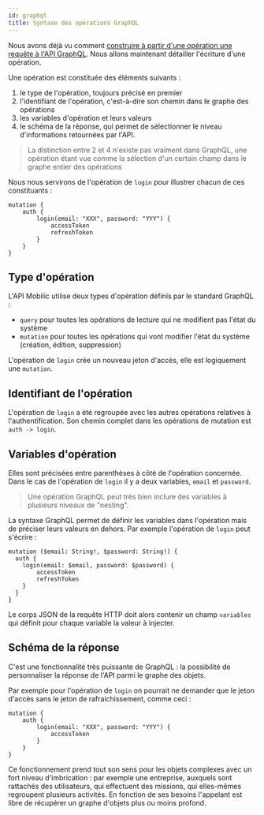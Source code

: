 ```yaml
---
id: graphql
title: Syntaxe des opérations GraphQL
---
```


Nous avons déjà vu comment [construire à partir d'une opération une requête à l'API GraphQL](graphql.md). Nous allons maintenant détailler l'écriture d'une opération.

Une opération est constituée des éléments suivants :

1. le type de l'opération, toujours précisé en premier
2. l'identifiant de l'opération, c'est-à-dire son chemin dans le graphe des opérations
3. les variables d'opération et leurs valeurs
4. le schéma de la réponse, qui permet de sélectionner le niveau d'informations retournées par l'API.

> La distinction entre 2 et 4 n'existe pas vraiment dans GraphQL, une opération étant vue comme la sélection d'un certain champ dans le graphe entier des opérations

Nous nous servirons de l'opération de `login` pour illustrer chacun de ces constituants :

```
mutation {
    auth {
        login(email: "XXX", password: "YYY") {
            accessToken
    	    refreshToken
  	    }
    }
}
```

## Type d'opération

L'API Mobilic utilise deux types d'opération définis par le standard GraphQL :

- `query` pour toutes les opérations de lecture qui ne modifient pas l'état du système
- `mutation` pour toutes les opérations qui vont modifier l'état du système (création, édition, suppression)

L'opération de `login` crée un nouveau jeton d'accès, elle est logiquement une `mutation`.

## Identifiant de l'opération

L'opération de `login` a été regroupée avec les autres opérations relatives à l'authentification. Son chemin complet dans les opérations de mutation est `auth -> login`.

## Variables d'opération

Elles sont précisées entre parenthèses à côté de l'opération concernée. Dans le cas de l'opération de `login` il y a deux variables, `email` et `password`.

> Une opération GraphQL peut très bien inclure des variables à plusieurs niveaux de "nesting".

La syntaxe GraphQL permet de définir les variables dans l'opération mais de préciser leurs valeurs en dehors. Par exemple l'opération de `login` peut s'écrire :

```
mutation ($email: String!, $password: String!) {
  auth {
    login(email: $email, password: $password) {
    	accessToken
    	refreshToken
  	}
  }
}
```

Le corps JSON de la requête HTTP doit alors contenir un champ `variables` qui définit pour chaque variable la valeur à injecter.

## Schéma de la réponse

C'est une fonctionnalité très puissante de GraphQL : la possibilité de personnaliser la réponse de l'API parmi le graphe des objets.

Par exemple pour l'opération de `login` on pourrait ne demander que le jeton d'accès sans le jeton de rafraichissement, comme ceci :

```
mutation {
    auth {
        login(email: "XXX", password: "YYY") {
            accessToken
  	    }
    }
}
```

Ce fonctionnement prend tout son sens pour les objets complexes avec un fort niveau d'imbrication : par exemple une entreprise, auxquels sont rattachés des utilisateurs, qui effectuent des missions, qui elles-mêmes regroupent plusieurs activités. En fonction de ses besoins l'appelant est libre de récupérer un graphe d'objets plus ou moins profond.
